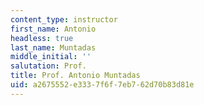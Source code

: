 ```yaml
---
content_type: instructor
first_name: Antonio
headless: true
last_name: Muntadas
middle_initial: ''
salutation: Prof.
title: Prof. Antonio Muntadas
uid: a2675552-e333-7f6f-7eb7-62d70b83d81e
---
```

